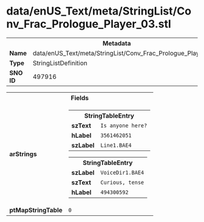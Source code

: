 <h1>data/enUS_Text/meta/StringList/Conv_Frac_Prologue_Player_03.stl</h1><table><tr><th colspan="100%">Metadata</th></tr><tr><td><b>Name</b></td><td>data/enUS_Text/meta/StringList/Conv_Frac_Prologue_Player_03.stl</td></tr><tr><td><b>Type</b></td><td>StringListDefinition</td></tr><tr><td><b>SNO ID</b></td><td>497916</td></tr></table>

<table><tr><th colspan="100%">Fields</th></tr><tr><td><b>arStrings</b></td><td><table><tr><th colspan="100%">StringTableEntry</th></tr><tr><td><b>szText</b></td><td><code>Is anyone here?</code></td></tr><tr><td><b>hLabel</b></td><td><code>3561462051</code></td></tr><tr><td><b>szLabel</b></td><td><code>Line1.BAE4</code></td></tr></table>


<table><tr><th colspan="100%">StringTableEntry</th></tr><tr><td><b>szLabel</b></td><td><code>VoiceDir1.BAE4</code></td></tr><tr><td><b>szText</b></td><td><code>Curious, tense</code></td></tr><tr><td><b>hLabel</b></td><td><code>494300592</code></td></tr></table>


</td></tr><tr><td><b>ptMapStringTable</b></td><td><code>0</code></td></tr></table>

